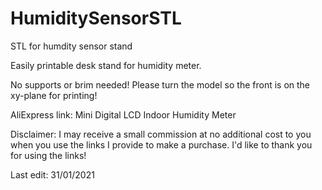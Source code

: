 # HumiditySensorSTL
STL for humdity sensor stand

Easily printable desk stand for humidity meter.

No supports or brim needed! Please turn the model so the front is on the xy-plane for printing!

AliExpress link: Mini Digital LCD Indoor Humidity Meter

Disclaimer: I may receive a small commission at no additional cost to you when you use the links I provide to make a purchase. I'd like to thank you for using the links!

Last edit: 31/01/2021
